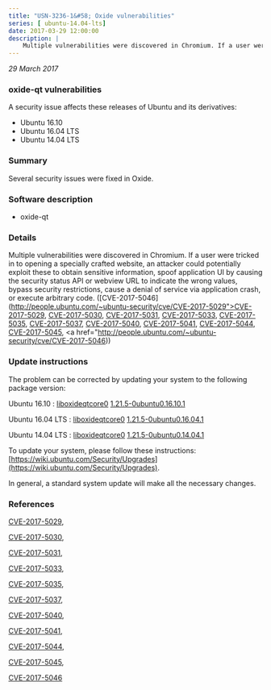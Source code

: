 ```yaml
---
title: "USN-3236-1&#58; Oxide vulnerabilities"
series: [ ubuntu-14.04-lts]
date: 2017-03-29 12:00:00
description: |
    Multiple vulnerabilities were discovered in Chromium. If a user were tricked in to opening a specially crafted website, an attacker could potentially exploit these to obtain sensitive information, spoof application UI by causing the security status API or webview URL to indicate the wrong values, bypass security restrictions, cause a denial of service via application crash, or execute arbitrary code. ([CVE-2017-5046](http://people.ubuntu.com/~ubuntu-security/cve/CVE-2017-5029">CVE-2017-5029</a>, <a href="http://people.ubuntu.com/~ubuntu-security/cve/CVE-2017-5030">CVE-2017-5030</a>, <a href="http://people.ubuntu.com/~ubuntu-security/cve/CVE-2017-5031">CVE-2017-5031</a>, <a href="http://people.ubuntu.com/~ubuntu-security/cve/CVE-2017-5033">CVE-2017-5033</a>, <a href="http://people.ubuntu.com/~ubuntu-security/cve/CVE-2017-5035">CVE-2017-5035</a>, <a href="http://people.ubuntu.com/~ubuntu-security/cve/CVE-2017-5037">CVE-2017-5037</a>, <a href="http://people.ubuntu.com/~ubuntu-security/cve/CVE-2017-5040">CVE-2017-5040</a>, <a href="http://people.ubuntu.com/~ubuntu-security/cve/CVE-2017-5041">CVE-2017-5041</a>, <a href="http://people.ubuntu.com/~ubuntu-security/cve/CVE-2017-5044">CVE-2017-5044</a>, <a href="http://people.ubuntu.com/~ubuntu-security/cve/CVE-2017-5045">CVE-2017-5045</a>, <a href="http://people.ubuntu.com/~ubuntu-security/cve/CVE-2017-5046)) 
--- 
```

 
 

*29 March 2017*

### oxide-qt vulnerabilities

A security issue affects these releases of Ubuntu and its derivatives:

* Ubuntu 16.10
* Ubuntu 16.04 LTS
* Ubuntu 14.04 LTS

### Summary

Several security issues were fixed in Oxide. 

### Software description

* oxide-qt 

### Details

Multiple vulnerabilities were discovered in Chromium. If a user were tricked in to opening a specially crafted website, an attacker could potentially exploit these to obtain sensitive information, spoof application UI by causing the security status API or webview URL to indicate the wrong values, bypass security restrictions, cause a denial of service via application crash, or execute arbitrary code. ([CVE-2017-5046](http://people.ubuntu.com/~ubuntu-security/cve/CVE-2017-5029">CVE-2017-5029</a>, <a href="http://people.ubuntu.com/~ubuntu-security/cve/CVE-2017-5030">CVE-2017-5030</a>, <a href="http://people.ubuntu.com/~ubuntu-security/cve/CVE-2017-5031">CVE-2017-5031</a>, <a href="http://people.ubuntu.com/~ubuntu-security/cve/CVE-2017-5033">CVE-2017-5033</a>, <a href="http://people.ubuntu.com/~ubuntu-security/cve/CVE-2017-5035">CVE-2017-5035</a>, <a href="http://people.ubuntu.com/~ubuntu-security/cve/CVE-2017-5037">CVE-2017-5037</a>, <a href="http://people.ubuntu.com/~ubuntu-security/cve/CVE-2017-5040">CVE-2017-5040</a>, <a href="http://people.ubuntu.com/~ubuntu-security/cve/CVE-2017-5041">CVE-2017-5041</a>, <a href="http://people.ubuntu.com/~ubuntu-security/cve/CVE-2017-5044">CVE-2017-5044</a>, <a href="http://people.ubuntu.com/~ubuntu-security/cve/CVE-2017-5045">CVE-2017-5045</a>, <a href="http://people.ubuntu.com/~ubuntu-security/cve/CVE-2017-5046)) 

### Update instructions

The problem can be corrected by updating your system to the following package version:

Ubuntu 16.10
 : [liboxideqtcore0](https://launchpad.net/ubuntu/+source/oxide-qt) <span> [1.21.5-0ubuntu0.16.10.1](https://launchpad.net/ubuntu/+source/oxide-qt/1.21.5-0ubuntu0.16.10.1) </span> 

Ubuntu 16.04 LTS
 : [liboxideqtcore0](https://launchpad.net/ubuntu/+source/oxide-qt) <span> [1.21.5-0ubuntu0.16.04.1](https://launchpad.net/ubuntu/+source/oxide-qt/1.21.5-0ubuntu0.16.04.1) </span> 

Ubuntu 14.04 LTS
 : [liboxideqtcore0](https://launchpad.net/ubuntu/+source/oxide-qt) <span> [1.21.5-0ubuntu0.14.04.1](https://launchpad.net/ubuntu/+source/oxide-qt/1.21.5-0ubuntu0.14.04.1) </span> 

To update your system, please follow these instructions: [https://wiki.ubuntu.com/Security/Upgrades](https://wiki.ubuntu.com/Security/Upgrades).

In general, a standard system update will make all the necessary changes. 

### References

 
 [CVE-2017-5029](http://people.ubuntu.com/~ubuntu-security/cve/CVE-2017-5029), 

 [CVE-2017-5030](http://people.ubuntu.com/~ubuntu-security/cve/CVE-2017-5030), 

 [CVE-2017-5031](http://people.ubuntu.com/~ubuntu-security/cve/CVE-2017-5031), 

 [CVE-2017-5033](http://people.ubuntu.com/~ubuntu-security/cve/CVE-2017-5033), 

 [CVE-2017-5035](http://people.ubuntu.com/~ubuntu-security/cve/CVE-2017-5035), 

 [CVE-2017-5037](http://people.ubuntu.com/~ubuntu-security/cve/CVE-2017-5037), 

 [CVE-2017-5040](http://people.ubuntu.com/~ubuntu-security/cve/CVE-2017-5040), 

 [CVE-2017-5041](http://people.ubuntu.com/~ubuntu-security/cve/CVE-2017-5041), 

 [CVE-2017-5044](http://people.ubuntu.com/~ubuntu-security/cve/CVE-2017-5044), 

 [CVE-2017-5045](http://people.ubuntu.com/~ubuntu-security/cve/CVE-2017-5045), 

 [CVE-2017-5046](http://people.ubuntu.com/~ubuntu-security/cve/CVE-2017-5046)
 

